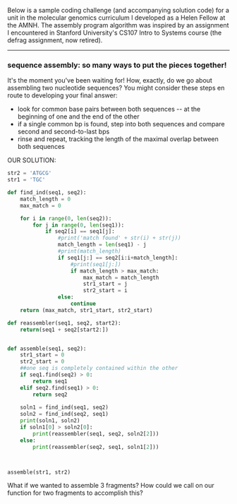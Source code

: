 Below is a sample coding challenge (and accompanying solution code) for a unit in the molecular genomics curriculum I developed as a Helen Fellow at the AMNH. The assembly program algorithm was inspired by an assignment I encountered in Stanford University's CS107 Intro to Systems course (the defrag assignment, now retired).  

-----------------------------------------------

### sequence assembly: so many ways to put the pieces together!

It's the moment you've been waiting for! How, exactly, do we go about assembling two nucleotide sequences? You might consider these steps en route to developing your final answer:

- look for common base pairs between both sequences -- at the beginning of one and the end of the other
- if a single common bp is found, step into both sequences and compare second and second-to-last bps 
- rinse and repeat, tracking the length of the maximal overlap between both sequences


OUR SOLUTION: 


```python
str2 = 'ATGCG'
str1 = 'TGC'

def find_ind(seq1, seq2):
    match_length = 0
    max_match = 0

    for i in range(0, len(seq2)):
        for j in range(0, len(seq1)):
            if seq2[i] == seq1[j]:
                #print('match found' + str(i) + str(j))
                match_length = len(seq1) - j
                #print(match_length)
                if seq1[j:] == seq2[i:i+match_length]:
                    #print(seq1[j:])
                    if match_length > max_match:
                        max_match = match_length
                        str1_start = j
                        str2_start = i
                else:
                    continue
    return (max_match, str1_start, str2_start)

def reassembler(seq1, seq2, start2):
    return(seq1 + seq2[start2:])


def assemble(seq1, seq2): 
    str1_start = 0
    str2_start = 0
    ##one seq is completely contained within the other
    if seq1.find(seq2) > 0:
        return seq1
    elif seq2.find(seq1) > 0:
        return seq2
    
    soln1 = find_ind(seq1, seq2)
    soln2 = find_ind(seq2, seq1)
    print(soln1, soln2)
    if soln1[0] > soln2[0]:
        print(reassembler(seq1, seq2, soln2[2]))
    else:
        print(reassembler(seq2, seq1, soln1[2]))



assemble(str1, str2)
```


What if we wanted to assemble 3 fragments? How could we call on our function for two fragments to accomplish this?

